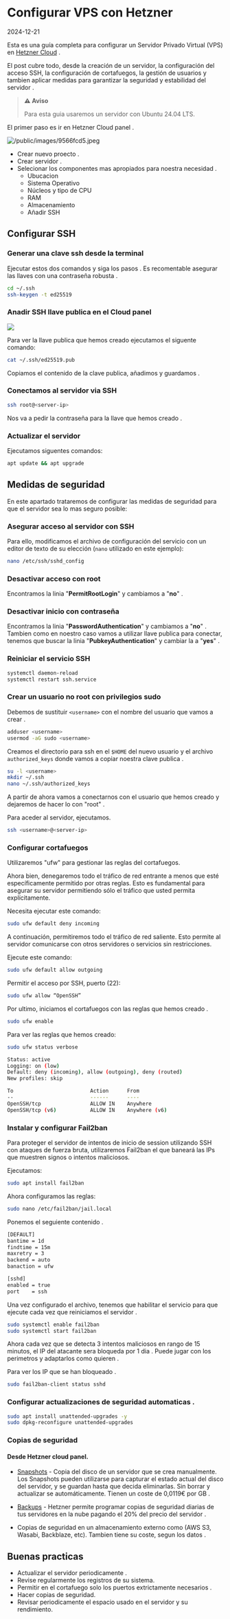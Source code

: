 # Configurar VPS con Hetzner

2024-12-21

Esta es una guía completa para configurar un Servidor Privado Virtual (VPS) en [Hetzner Cloud](https://www.hetzner.com/cloud)
. 

El post cubre todo, desde la creación de un servidor, la configuración del acceso SSH, la configuración de cortafuegos, la gestión de usuarios y tambien aplicar medidas para garantizar la seguridad y estabilidad del servidor .

> **⚠️ Aviso**
>
> Para esta guia usaremos un servidor con Ubuntu 24.04 LTS.

El primer paso es ir en Hetzner Cloud panel .

![/public/images/9566fcd5.jpeg](/public/images/9566fcd5.jpeg)

- Crear nuevo proecto .
- Crear servidor .
- Selecionar los componentes mas apropiados para noestra necesidad .
    - Ubucacion
    - Sistema Operativo
    - Núcleos y tipo de CPU
    - RAM
    - Almacenamiento
    - Añadir SSH

## Configurar SSH

### Generar una clave ssh desde la terminal

Ejecutar estos dos comandos y siga los pasos . Es recomentable asegurar las llaves con una contraseña robusta .

~~~sh
cd ~/.ssh
ssh-keygen -t ed25519
~~~

### Anadir SSH llave publica en el Cloud panel 


![](/public/images/c359eccc.jpeg)

Para ver la llave publica que hemos creado ejecutamos el siguente comando:

~~~sh
cat ~/.ssh/ed25519.pub
~~~

Copiamos el contenido de la clave publica, añadimos y guardamos .

### Conectamos al servidor via SSH

~~~sh
ssh root@<server-ip>
~~~

Nos va a pedir la contraseña para la llave que hemos creado .

### Actualizar el servidor

Ejecutamos siguentes comandos:

~~~sh
apt update && apt upgrade
~~~

## Medidas de seguridad

En este apartado trataremos de configurar las medidas de seguridad para que el servidor sea lo mas seguro posible:

### Asegurar acceso al servidor con SSH

Para ello, modificamos el archivo de configuración del servicio con un editor de texto de su elección (`nano` utilizado en este ejemplo):

~~~sh
nano /etc/ssh/sshd_config
~~~

### Desactivar acceso con root

Encontramos la linia "**PermitRootLogin**" y cambiamos a "**no**" .

### Desactivar inicio con contraseña

Encontramos la linia  "**PasswordAuthentication**" y cambiamos a "**no**" . 
Tambien como en noestro caso vamos a utilizar llave publica para conectar, tenemos que buscar la linia "**PubkeyAuthentication**" y cambiar la a "**yes**" .

### Reiniciar el servicio SSH

~~~sh
systemctl daemon-reload
systemctl restart ssh.service
~~~

### Crear un usuario no root con privilegios sudo

Debemos de sustituir `<username>` con el nombre del usuario que vamos a crear .

~~~sh
adduser <username>
usermod -aG sudo <username>
~~~

Creamos el directorio para ssh en el `$HOME` del nuevo usuario y el archivo `authorized_keys` donde vamos a copiar noestra clave publica .

~~~sh
su -l <username>
mkdir ~/.ssh
nano ~/.ssh/authorized_keys
~~~

A partir de ahora vamos a conectarnos con el usuario que hemos creado y dejaremos de hacer lo con "root" .

Para aceder al servidor, ejecutamos.

~~~sh
ssh <username>@<server-ip>
~~~

### Configurar cortafuegos

Utilizaremos "ufw" para gestionar las reglas del cortafuegos.

Ahora bien, denegaremos todo el tráfico de red entrante a menos que esté específicamente permitido por otras reglas. Esto es fundamental para asegurar su servidor permitiendo sólo el tráfico que usted permita explícitamente. 

Necesita ejecutar este comando:

~~~sh
sudo ufw default deny incoming
~~~

A continuación, permitiremos todo el tráfico de red saliente. Esto permite al servidor comunicarse con otros servidores o servicios sin restricciones. 

Ejecute este comando:

~~~sh
sudo ufw default allow outgoing
~~~

Permitir el acceso por SSH, puerto (22):

~~~sh
sudo ufw allow “OpenSSH”
~~~

Por ultimo, iniciamos el cortafuegos con las reglas que hemos creado .

~~~sh
sudo ufw enable
~~~

Para ver las reglas que hemos creado:

~~~sh
sudo ufw status verbose
~~~

~~~sh
Status: active
Logging: on (low)
Default: deny (incoming), allow (outgoing), deny (routed)
New profiles: skip

To                         Action      From
--                         ------      ----
OpenSSH/tcp                ALLOW IN    Anywhere
OpenSSH/tcp (v6)           ALLOW IN    Anywhere (v6)
~~~

### Instalar y configurar Fail2ban

Para proteger el servidor de intentos de inicio de session utilizando SSH con ataques de fuerza bruta, utilizaremos Fail2ban el que baneará las IPs que muestren signos o intentos maliciosos.

Ejecutamos:

~~~sh
sudo apt install fail2ban
~~~

Ahora configuramos las reglas:

~~~sh
sudo nano /etc/fail2ban/jail.local
~~~

Ponemos el seguiente contenido .

~~~sh
[DEFAULT]
bantime = 1d
findtime = 15m
maxretry = 3
backend = auto
banaction = ufw

[sshd]
enabled = true
port    = ssh
~~~

Una vez configurado el archivo, tenemos que habilitar el servicio para que ejecute cada vez que reiniciamos el servidor .

~~~sh
sudo systemctl enable fail2ban
sudo systemctl start fail2ban
~~~

Ahora cada vez que se detecta 3 intentos maliciosos en rango de 15 minutos, el IP del atacante sera bloqueda por 1 dia . Puede jugar con los perimetros y adaptarlos como quieren .

Para ver los IP que se han bloqueado .

~~~sh
sudo fail2ban-client status sshd
~~~

### Configurar actualizaciones de seguridad automaticas .

~~~sh
sudo apt install unattended-upgrades -y
sudo dpkg-reconfigure unattended-upgrades
~~~

### Copias de seguridad

#### Desde Hetzner cloud panel.

- [Snapshots](https://docs.hetzner.com/cloud/servers/backups-snapshots/overview/) - Copia del disco de un servidor que se crea manualmente. Los Snapshots pueden utilizarse para capturar el estado actual del disco del servidor, y se guardan hasta que decida eliminarlas. Sin borrar y actualizar se automáticamente. Tienen un coste de 0,0119€ por GB .

- [Backups](https://docs.hetzner.com/cloud/servers/getting-started/enabling-backups/) - Hetzner permite programar copias de seguridad diarias de tus servidores en la nube pagando el 20% del precio del servidor .

- Copias de seguridad en un almacenamiento externo como (AWS S3, Wasabi, Backblaze, etc). Tambien tiene su coste, segun los datos . 

## Buenas practicas

- Actualizar el servidor periodicamente .
- Revise regularmente los registros de su sistema.
- Permitir en el cortafuego solo los puertos extrictamente necesarios .
- Hacer copias de seguridad.
- Revisar periodicamente el espacio usado en el servidor y su rendimiento.
